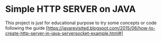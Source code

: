 # Simple HTTP SERVER on JAVA
This project is just for educational purpose to try some concepts or code following the guide [https://javarevisited.blogspot.com/2015/06/how-to-create-http-server-in-java-serversocket-example.html#]